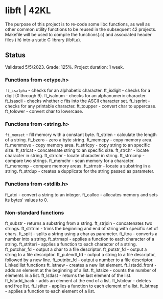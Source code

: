# libft | 42KL

The purpose of this project is to re-code some libc functions, as well as other common utility functions to be reused in the subsequent 42 projects. Makefile will be used to compile the functions(.c) and associated header files (.h) into a static C library (libft.a).

## Status

Validated 5/5/2023. Grade: 125%. Project duration: 1 week.

### Functions from <ctype.h>

`ft_isalpha` - checks for an alphabetic character.
ft_isdigit - checks for a digit (0 through 9).
ft_isalnum - checks for an alphanumeric character.
ft_isascii - checks whether c fits into the ASCII character set.
ft_isprint - checks for any printable character.
ft_toupper - convert char to uppercase.
ft_tolower - convert char to lowercase.

### Functions from <string.h>

`ft_memset` - fill memory with a constant byte.
ft_strlen - calculate the length of a string.
ft_bzero - zero a byte string.
ft_memcpy - copy memory area.
ft_memmove - copy memory area.
ft_strlcpy - copy string to an specific size.
ft_strlcat - concatenate string to an specific size.
ft_strchr - locate character in string.
ft_strrchr - locate character in string.
ft_strncmp - compare two strings.
ft_memchr - scan memory for a character.
ft_memcmp - compare memory areas.
ft_strnstr - locate a substring in a string.
ft_strdup - creates a dupplicate for the string passed as parameter.

### Functions from <stdlib.h>
ft_atoi - convert a string to an integer.
ft_calloc - allocates memory and sets its bytes' values to 0.

### Non-standard functions
ft_substr - returns a substring from a string.
ft_strjoin - concatenates two strings.
ft_strtrim - trims the beginning and end of string with specific set of chars.
ft_split - splits a string using a char as parameter.
ft_itoa - converts a number into a string.
ft_strmapi - applies a function to each character of a string.
ft_striteri - applies a function to each character of a string.
ft_putchar_fd - output a char to a file descriptor.
ft_putstr_fd - output a string to a file descriptor.
ft_putendl_fd - output a string to a file descriptor, followed by a new line.
ft_putnbr_fd - output a number to a file descriptor.
Linked list functions
ft_lstnew - creates a new list element.
ft_lstadd_front - adds an element at the beginning of a list.
ft_lstsize - counts the number of elements in a list.
ft_lstlast - returns the last element of the list.
ft_lstadd_back - adds an element at the end of a list.
ft_lstclear - deletes and free list.
ft_lstiter - applies a function to each element of a list.
ft_lstmap - applies a function to each element of a list.

